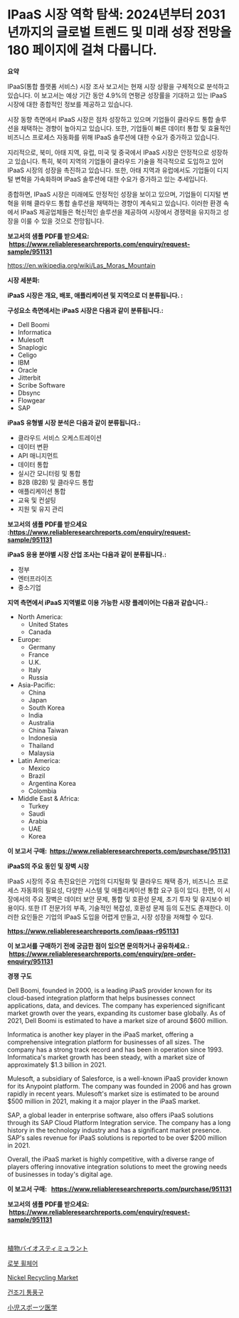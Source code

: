 <p><h1>IPaaS 시장 역학 탐색: 2024년부터 2031년까지의 글로벌 트렌드 및 미래 성장 전망을 180 페이지에 걸쳐 다룹니다.</h1></p><p><strong>요약</strong></p>
<p><p>IPaaS(통합 플랫폼 서비스) 시장 조사 보고서는 현재 시장 상황을 구체적으로 분석하고 있습니다. 이 보고서는 예상 기간 동안 4.9%의 연평균 성장률을 기대하고 있는 IPaaS 시장에 대한 종합적인 정보를 제공하고 있습니다. </p><p>시장 동향 측면에서 IPaaS 시장은 점차 성장하고 있으며 기업들이 클라우드 통합 솔루션을 채택하는 경향이 높아지고 있습니다. 또한, 기업들이 빠른 데이터 통합 및 효율적인 비즈니스 프로세스 자동화를 위해 IPaaS 솔루션에 대한 수요가 증가하고 있습니다. </p><p>지리적으로, 북미, 아태 지역, 유럽, 미국 및 중국에서 IPaaS 시장은 안정적으로 성장하고 있습니다. 특히, 북미 지역의 기업들이 클라우드 기술을 적극적으로 도입하고 있어 IPaaS 시장의 성장을 촉진하고 있습니다. 또한, 아태 지역과 유럽에서도 기업들이 디지털 변혁을 가속화하며 IPaaS 솔루션에 대한 수요가 증가하고 있는 추세입니다.</p><p>종합하면, IPaaS 시장은 미래에도 안정적인 성장을 보이고 있으며, 기업들이 디지털 변혁을 위해 클라우드 통합 솔루션을 채택하는 경향이 계속되고 있습니다. 이러한 환경 속에서 IPaaS 제공업체들은 혁신적인 솔루션을 제공하여 시장에서 경쟁력을 유지하고 성장을 이룰 수 있을 것으로 전망됩니다.</p></p>
<p><strong>보고서의 샘플 PDF를 받으세요: &nbsp;<a href="https://www.reliableresearchreports.com/enquiry/request-sample/951131">https://www.reliableresearchreports.com/enquiry/request-sample/951131</a></strong></p>
<p><a href="https://en.wikipedia.org/wiki/Las_Moras_Mountain">https://en.wikipedia.org/wiki/Las_Moras_Mountain</a></p>
<p><strong>시장 세분화:</strong></p>
<p><strong> iPaaS 시장은 개요, 배포, 애플리케이션 및 지역으로 더 분류됩니다. :</strong></p>
<p><strong>구성요소 측면에서는 iPaaS 시장은 다음과 같이 분류됩니다.:</strong></p>
<p><ul><li>Dell Boomi</li><li>Informatica</li><li>Mulesoft</li><li>Snaplogic</li><li>Celigo</li><li>IBM</li><li>Oracle</li><li>Jitterbit</li><li>Scribe Software</li><li>Dbsync</li><li>Flowgear</li><li>SAP</li></ul></p>
<p><strong> iPaaS 유형별 시장 분석은 다음과 같이 분류됩니다.:</strong></p>
<p><ul><li>클라우드 서비스 오케스트레이션</li><li>데이터 변환</li><li>API 매니지먼트</li><li>데이터 통합</li><li>실시간 모니터링 및 통합</li><li>B2B (B2B) 및 클라우드 통합</li><li>애플리케이션 통합</li><li>교육 및 컨설팅</li><li>지원 및 유지 관리</li></ul></p>
<p><strong>보고서의 샘플 PDF를 받으세요 :<a href="https://www.reliableresearchreports.com/enquiry/request-sample/951131">https://www.reliableresearchreports.com/enquiry/request-sample/951131</a></strong></p>
<p><strong> iPaaS 응용 분야별 시장 산업 조사는 다음과 같이 분류됩니다.:</strong></p>
<p><ul><li>정부</li><li>엔터프라이즈</li><li>중소기업</li></ul></p>
<p><strong>지역 측면에서 iPaaS 지역별로 이용 가능한 시장 플레이어는 다음과 같습니다.:</strong></p>
<p><ul>
    <li>
        North America:
        <ul>
            <li>United States</li>
            <li>Canada</li>
        </ul>
    </li>
    <li>
        Europe:
        <ul>
            <li>Germany</li>
            <li>France</li>
            <li>U.K.</li>
            <li>Italy</li>
            <li>Russia</li>
        </ul>
    </li>
    <li>
        Asia-Pacific:
        <ul>
            <li>China</li>
            <li>Japan</li>
            <li>South Korea</li>
            <li>India</li>
            <li>Australia</li>
            <li>China Taiwan</li>
            <li>Indonesia</li>
            <li>Thailand</li>
            <li>Malaysia</li>
        </ul>
    </li>
    <li>
        Latin America:
        <ul>
            <li>Mexico</li>
            <li>Brazil</li>
            <li>Argentina Korea</li>
            <li>Colombia</li>
        </ul>
    </li>
    <li>
        Middle East & Africa:
        <ul>
            <li>Turkey</li>
            <li>Saudi</li>
            <li>Arabia</li>
            <li>UAE</li>
            <li>Korea</li>
        </ul>
    </li>
    </ul></p>
<p><strong>이 보고서 구매: &nbsp;<a href="https://www.reliableresearchreports.com/purchase/951131">https://www.reliableresearchreports.com/purchase/951131</a></strong></p>
<p><strong>iPaaS의 주요 동인 및 장벽 시장</strong></p>
<p><p>IPaaS 시장의 주요 촉진요인은 기업의 디지털화 및 클라우드 채택 증가, 비즈니스 프로세스 자동화의 필요성, 다양한 시스템 및 애플리케이션 통합 요구 등이 있다. 한편, 이 시장에서의 주요 장벽은 데이터 보안 문제, 통합 및 호환성 문제, 초기 투자 및 유지보수 비용이다. 또한 IT 전문가의 부족, 기술적인 복잡성, 호환성 문제 등의 도전도 존재한다. 이러한 요인들은 기업의 IPaaS 도입을 어렵게 만들고, 시장 성장을 저해할 수 있다.</p></p>
<p><strong><a href="https://www.reliableresearchreports.com/ipaas-r951131">https://www.reliableresearchreports.com/ipaas-r951131</a></strong></p>
<p><strong>이 보고서를 구매하기 전에 궁금한 점이 있으면 문의하거나 공유하세요.: &nbsp;<a href="https://www.reliableresearchreports.com/enquiry/pre-order-enquiry/951131">https://www.reliableresearchreports.com/enquiry/pre-order-enquiry/951131</a></strong></p>
<p><strong>경쟁 구도</strong></p>
<p><p>Dell Boomi, founded in 2000, is a leading iPaaS provider known for its cloud-based integration platform that helps businesses connect applications, data, and devices. The company has experienced significant market growth over the years, expanding its customer base globally. As of 2021, Dell Boomi is estimated to have a market size of around $600 million.</p><p>Informatica is another key player in the iPaaS market, offering a comprehensive integration platform for businesses of all sizes. The company has a strong track record and has been in operation since 1993. Informatica's market growth has been steady, with a market size of approximately $1.3 billion in 2021.</p><p>Mulesoft, a subsidiary of Salesforce, is a well-known iPaaS provider known for its Anypoint platform. The company was founded in 2006 and has grown rapidly in recent years. Mulesoft's market size is estimated to be around $500 million in 2021, making it a major player in the iPaaS market.</p><p>SAP, a global leader in enterprise software, also offers iPaaS solutions through its SAP Cloud Platform Integration service. The company has a long history in the technology industry and has a significant market presence. SAP's sales revenue for iPaaS solutions is reported to be over $200 million in 2021.</p><p>Overall, the iPaaS market is highly competitive, with a diverse range of players offering innovative integration solutions to meet the growing needs of businesses in today's digital age.</p></p>
<p><strong>이 보고서 구매: &nbsp; <a href="https://www.reliableresearchreports.com/purchase/951131">https://www.reliableresearchreports.com/purchase/951131</a></strong></p>
<p><strong>보고서의 샘플 PDF를 받으세요: &nbsp;<a href="https://www.reliableresearchreports.com/enquiry/request-sample/951131">https://www.reliableresearchreports.com/enquiry/request-sample/951131</a></strong><strong></strong></p>
<p>&nbsp;</p>
<p><p><a href="https://github.com/RandallRunte2023/Market-Research-Report-List-2/blob/main/487343614594.md">植物バイオスティミュラント</a></p><p><a href="https://github.com/LuckeyCorbin/Market-Research-Report-List-2/blob/main/257069820984.md">로봇 휠체어</a></p><p><a href="https://github.com/michealerrygz/Market-Research-Report-List-1/blob/main/nickel-recycling-market.md">Nickel Recycling Market</a></p><p><a href="https://github.com/shampaakter36/Market-Research-Report-List-1/blob/main/346264520983.md">건조기 통풍구</a></p><p><a href="https://github.com/TerrellConn/Market-Research-Report-List-2/blob/main/378089314593.md">小児スポーツ医学</a></p></p>